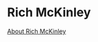 Rich McKinley
==========

[About Rich McKinley](https://github.com/rrmckinley/rrmckinley/wiki/Rich-McKinley)
